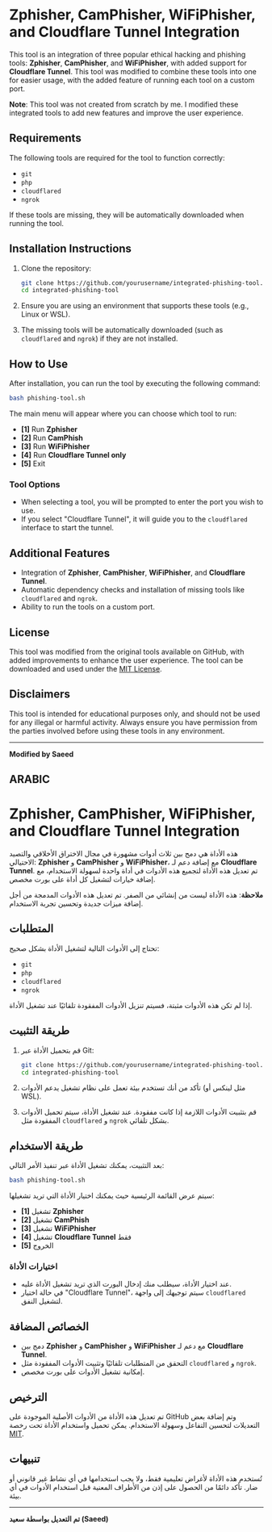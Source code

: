 
# **Zphisher, CamPhisher, WiFiPhisher, and Cloudflare Tunnel Integration**

This tool is an integration of three popular ethical hacking and phishing tools: **Zphisher**, **CamPhisher**, and **WiFiPhisher**, with added support for **Cloudflare Tunnel**. This tool was modified to combine these tools into one for easier usage, with the added feature of running each tool on a custom port.

**Note**: This tool was not created from scratch by me. I modified these integrated tools to add new features and improve the user experience.

## **Requirements**

The following tools are required for the tool to function correctly:

- `git`
- `php`
- `cloudflared`
- `ngrok`

If these tools are missing, they will be automatically downloaded when running the tool.

## **Installation Instructions**

1. Clone the repository:
    ```bash
    git clone https://github.com/yourusername/integrated-phishing-tool.git
    cd integrated-phishing-tool
    ```

2. Ensure you are using an environment that supports these tools (e.g., Linux or WSL).

3. The missing tools will be automatically downloaded (such as `cloudflared` and `ngrok`) if they are not installed.

## **How to Use**

After installation, you can run the tool by executing the following command:
```bash
bash phishing-tool.sh
```

The main menu will appear where you can choose which tool to run:

- **[1]** Run **Zphisher**
- **[2]** Run **CamPhish**
- **[3]** Run **WiFiPhisher**
- **[4]** Run **Cloudflare Tunnel only**
- **[5]** Exit

### **Tool Options**
- When selecting a tool, you will be prompted to enter the port you wish to use.
- If you select "Cloudflare Tunnel", it will guide you to the `cloudflared` interface to start the tunnel.

## **Additional Features**
- Integration of **Zphisher**, **CamPhisher**, **WiFiPhisher**, and **Cloudflare Tunnel**.
- Automatic dependency checks and installation of missing tools like `cloudflared` and `ngrok`.
- Ability to run the tools on a custom port.

## **License**

This tool was modified from the original tools available on GitHub, with added improvements to enhance the user experience. The tool can be downloaded and used under the [MIT License](https://opensource.org/licenses/MIT).

## **Disclaimers**

This tool is intended for educational purposes only, and should not be used for any illegal or harmful activity. Always ensure you have permission from the parties involved before using these tools in any environment.

---

**Modified by Saeed**



## ARABIC

# **Zphisher, CamPhisher, WiFiPhisher, and Cloudflare Tunnel Integration**

هذه الأداة هي دمج بين ثلاث أدوات مشهورة في مجال الاختراق الأخلاقي والتصيد الاحتيالي: **Zphisher** و **CamPhisher** و **WiFiPhisher**، مع إضافة دعم لـ **Cloudflare Tunnel**. تم تعديل هذه الأداة لتجميع هذه الأدوات في أداة واحدة لسهولة الاستخدام، مع إضافة خيارات لتشغيل كل أداة على بورت مخصص.

**ملاحظة**: هذه الأداة ليست من إنشائي من الصفر. تم تعديل هذه الأدوات المدمجة من أجل إضافة ميزات جديدة وتحسين تجربة الاستخدام.

## **المتطلبات**

تحتاج إلى الأدوات التالية لتشغيل الأداة بشكل صحيح:

- `git`
- `php`
- `cloudflared`
- `ngrok`

إذا لم تكن هذه الأدوات مثبتة، فسيتم تنزيل الأدوات المفقودة تلقائيًا عند تشغيل الأداة.

## **طريقة التثبيت**

1. قم بتحميل الأداة عبر Git:
    ```bash
    git clone https://github.com/yourusername/integrated-phishing-tool.git
    cd integrated-phishing-tool
    ```

2. تأكد من أنك تستخدم بيئة تعمل على نظام تشغيل يدعم الأدوات (مثل لينكس أو WSL).

3. قم بتثبيت الأدوات اللازمة إذا كانت مفقودة. عند تشغيل الأداة، سيتم تحميل الأدوات المفقودة مثل `cloudflared` و `ngrok` بشكل تلقائي.

## **طريقة الاستخدام**

بعد التثبيت، يمكنك تشغيل الأداة عبر تنفيذ الأمر التالي:
```bash
bash phishing-tool.sh
```

سيتم عرض القائمة الرئيسية حيث يمكنك اختيار الأداة التي تريد تشغيلها:

- **[1]** تشغيل **Zphisher**
- **[2]** تشغيل **CamPhish**
- **[3]** تشغيل **WiFiPhisher**
- **[4]** تشغيل **Cloudflare Tunnel** فقط
- **[5]** الخروج

### **اختيارات الأداة**
- عند اختيار الأداة، سيطلب منك إدخال البورت الذي تريد تشغيل الأداة عليه.
- في حالة اختيار "Cloudflare Tunnel"، سيتم توجيهك إلى واجهة `cloudflared` لتشغيل النفق.

## **الخصائص المضافة**
- دمج بين **Zphisher** و **CamPhisher** و **WiFiPhisher** مع دعم لـ **Cloudflare Tunnel**.
- التحقق من المتطلبات تلقائيًا وتثبيت الأدوات المفقودة مثل `cloudflared` و `ngrok`.
- إمكانية تشغيل الأدوات على بورت مخصص.

## **الترخيص**

تم تعديل هذه الأداة من الأدوات الأصلية الموجودة على GitHub وتم إضافة بعض التعديلات لتحسين التفاعل وسهولة الاستخدام. يمكن تحميل واستخدام الأداة تحت رخصة [MIT](https://opensource.org/licenses/MIT).

## **تنبيهات**

تُستخدم هذه الأداة لأغراض تعليمية فقط، ولا يجب استخدامها في أي نشاط غير قانوني أو ضار. تأكد دائمًا من الحصول على إذن من الأطراف المعنية قبل استخدام الأدوات في أي بيئة.

---

**تم التعديل بواسطة سعيد (Saeed)**

